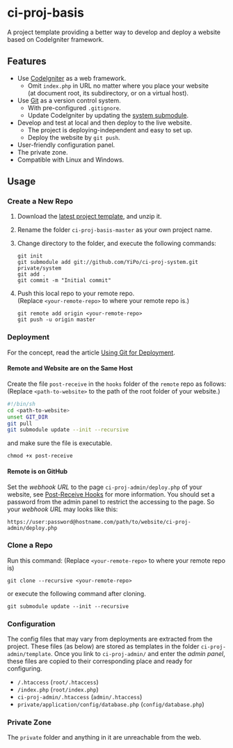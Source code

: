
# ci-proj-basis

A project template providing a better way to develop and deploy a website based on CodeIgniter framework.

## Features

* Use [CodeIgniter](http://ellislab.com/codeigniter) as a web framework.
	- Omit `index.php` in URL no matter where you place your website  
	(at document root, its subdirectory, or on a virtual host).
* Use [Git](http://git-scm.com/) as a version control system.
	- With pre-configured `.gitignore`.
	- Update CodeIgniter by updating the [system submodule](https://github.com/YiPo/ci-proj-system).
* Develop and test at local and then deploy to the live website.
	- The project is deploying-independent and easy to set up.
	- Deploy the website by `git push`.
* User-friendly configuration panel.
* The private zone.
* Compatible with Linux and Windows.

## Usage

### Create a New Repo

1. Download the [latest project template](https://github.com/YiPo/ci-proj-basis/archive/master.zip), and unzip it.

2. Rename the folder `ci-proj-basis-master` as your own project name.

3. Change directory to the folder, and execute the following commands:

	```
	git init
	git submodule add git://github.com/YiPo/ci-proj-system.git private/system
	git add .
	git commit -m "Initial commit"
	```

4. Push this local repo to your remote repo.  
(Replace `<your-remote-repo>` to where your remote repo is.)

	```
	git remote add origin <your-remote-repo>
	git push -u origin master
	```

### Deployment

For the concept, read the article [Using Git for Deployment](http://danbarber.me/using-git-for-deployment/).

#### Remote and Website are on the Same Host

Create the file `post-receive` in the `hooks` folder of the `remote` repo as follows:  
(Replace `<path-to-website>` to the path of the root folder of your website.)

```sh
#!/bin/sh
cd <path-to-website>
unset GIT_DIR
git pull
git submodule update --init --recursive
```

and make sure the file is executable.

```
chmod +x post-receive
```

#### Remote is on GitHub

Set the *webhook URL* to the page `ci-proj-admin/deploy.php` of your website, see [Post-Receive Hooks](https://help.github.com/articles/post-receive-hooks) for more information. You should set a password from the admin panel to restrict the accessing to the page. So your *webhook URL* may looks like this:

```
https://user:password@hostname.com/path/to/website/ci-proj-admin/deploy.php
```

### Clone a Repo

Run this command: (Replace `<your-remote-repo>` to where your remote repo is)

```
git clone --recursive <your-remote-repo>
```

or execute the following command after cloning.

```
git submodule update --init --recursive
```

### Configuration

The config files that may vary from deployments are extracted from the project. These files (as below) are stored as templates in the folder `ci-proj-admin/template`. Once you link to `ci-proj-admin/` and enter the *admin panel*, these files are copied to their corresponding place and ready for configuring.

- `/.htaccess` (`root/.htaccess`)
- `/index.php` (`root/index.php`)
- `ci-proj-admin/.htaccess` (`admin/.htaccess`)
- `private/application/config/database.php` (`config/database.php`)

### Private Zone

The `private` folder and anything in it are unreachable from the web.


